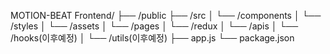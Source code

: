MOTION-BEAT Frontend/
├── /public
├── /src
│ └── /components
│ └── /styles
│ └── /assets
│ └── /pages
│ └── /redux
│ └── /apis
│ └── /hooks(이후예정)
│ └── /utils(이후예정)
├── app.js
└── package.json
